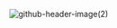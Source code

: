 ![github-header-image(2)](https://github.com/dagullett/dagullett/assets/75142644/e3ca393c-f6f5-4bfe-9c2b-e4903f1557c9)




<!--
**dagullett/dagullett** is a ✨ _special_ ✨ repository because its `README.md` (this file) appears on your GitHub profile.

Here are some ideas to get you started:

- 🔭 I’m currently working on ...
- 🌱 I’m currently learning ...
- 👯 I’m looking to collaborate on ...
- 🤔 I’m looking for help with ...
- 💬 Ask me about ...
- 📫 How to reach me: ...
- 😄 Pronouns: ...
- ⚡ Fun fact: ...
-->

